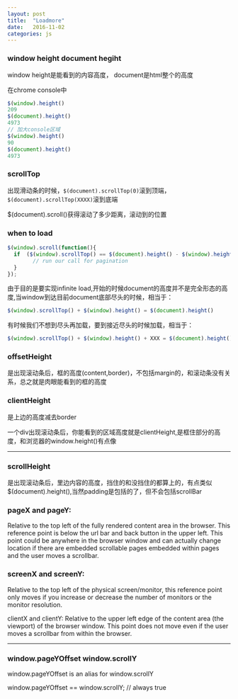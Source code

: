 ```yaml
---
layout: post
title:  "Loadmore"
date:   2016-11-02
categories: js
---
```


### window height document hegiht

window height是能看到的内容高度， document是html整个的高度

在chrome console中

```js
$(window).height()
209
$(document).height()
4973
// 加大console区域
$(window).height()
90
$(document).height()
4973
```

### scrollTop

出现滑动条的时候，`$(document).scrollTop(0)`滚到顶端，`$(document).scrollTop(XXXX)`滚到底端

$(document).scroll()获得滚动了多少距离，滚动到的位置

### when to load

```js
$(window).scroll(function(){
  if  ($(window).scrollTop() == $(document).height() - $(window).height()){
        // run our call for pagination
  }
});
```

由于目的是要实现infinite load,开始的时候document的高度并不是完全形态的高度,当window到达目前document底部尽头的时候，相当于：

```js
$(window).scrollTop() + $(window).height() = $(document).height()
```

有时候我们不想到尽头再加载，要到接近尽头的时候加载，相当于：

```js
$(window).scrollTop() + $(window).height() + XXX = $(document).height()
```

### offsetHeight

是出现滚动条后，框的高度(content,border)，不包括margin的，和滚动条没有关系，总之就是肉眼能看到的框的高度


### clientHeight

是上边的高度减去border

一个div出现滚动条后，你能看到的区域高度就是clientHeight,是框住部分的高度，和浏览器的window.height()有点像

***** 

### scrollHeight

是出现滚动条后，里边内容的高度，挡住的和没挡住的都算上的，有点类似$(document).height(),当然padding是包括的了，但不会包括scrollBar


### pageX and pageY:

Relative to the top left of the fully rendered content area in the browser. This reference point is below the url bar and back button in the upper left. This point could be anywhere in the browser window and can actually change location if there are embedded scrollable pages embedded within pages and the user moves a scrollbar.

### screenX and screenY:

Relative to the top left of the physical screen/monitor, this reference point only moves if you increase or decrease the number of monitors or the monitor resolution.

clientX and clientY:
Relative to the upper left edge of the content area (the viewport) of the browser window. This point does not move even if the user moves a scrollbar from within the browser.

*****

### window.pageYOffset window.scrollY

window.pageYOffset is an alias for window.scrollY

window.pageYOffset == window.scrollY; // always true